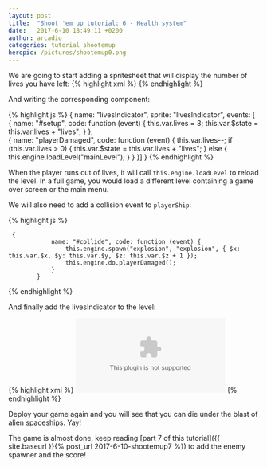 ```yaml
---
layout: post
title:  "Shoot 'em up tutorial: 6 - Health system"
date:   2017-6-10 18:49:11 +0200
author: arcadio
categories: tutorial shootemup
heropic: /pictures/shootemup0.png
---
```


We are going to start adding a spritesheet that will display the number of lives you have left:
{% highlight xml %}
    <spritesheet name="livesIndicator" src="images/spaceships.png">
    <states>
      <state name="3lives">
        <layer name="live1"></layer>
        <layer name="live2"></layer>
        <layer name="live3"></layer>
      </state>
      <state name="2lives">
        <layer name="live1"></layer>
        <layer name="live2"></layer>
      </state>
      <state name="1lives">
        <layer name="live1"></layer>
      </state>
    </states>
    <layers>
      <layer name="live1" x="0" y="0">
        <frame name="ship"></frame>
      </layer>
      <layer name="live2" x="-100" y="0">
        <frame name="ship"></frame>
      </layer>
      <layer name="live3" x="-200" y="0">
        <frame name="ship"></frame>
      </layer>
    </layers>
    <frames>
      <frame name="ship" x="0" y="0" w="100" h="100" t="100"></frame>
    </frames>
  </spritesheet>
  {% endhighlight %}


And writing the corresponding component:

{% highlight js %}
    {
        name: "livesIndicator",
        sprite: "livesIndicator",
        events: [
            {
                name: "#setup", code: function (event) {
                    this.var.lives = 3;
                    this.var.$state = this.var.lives + "lives";
                }
            },  
            {
                name: "playerDamaged", code: function (event) {
                    this.var.lives--;
                    if (this.var.lives > 0) {
                        this.var.$state = this.var.lives + "lives";
                    } else {
                        this.engine.loadLevel("mainLevel");
                    }
                }
            }]
    }
    {% endhighlight %}

When the player runs out of lives, it will call `this.engine.loadLevel` to reload the level. In a full game, you would load a different level containing a game over screen or the main menu.

We will also need to add a collision event to `playerShip`:

{% highlight js %}

     {
                name: "#collide", code: function (event) {
                    this.engine.spawn("explosion", "explosion", { $x: this.var.$x, $y: this.var.$y, $z: this.var.$z + 1 });
                    this.engine.do.playerDamaged();
                }
            }
{% endhighlight %}

And finally add the livesIndicator to the level:

{% highlight xml %}
      <object name="livesIndicator" type="livesIndicator" x="1200" y="50" ></object>
{% endhighlight %}

 Deploy your game again and you will see that you can die under the blast of alien spaceships. Yay!

The game is almost done, keep reading [part 7 of this tutorial]({{ site.baseurl }}{% post_url 2017-6-10-shootemup7 %}) to add the enemy spawner and the score!
